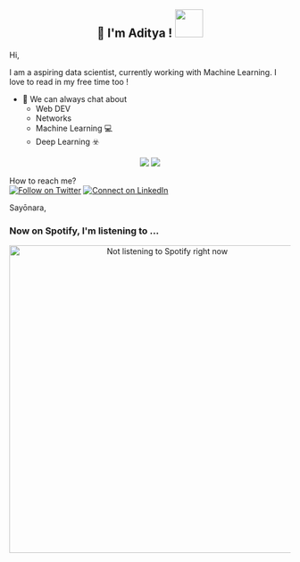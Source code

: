 
<h2 align="center"> 👋 I'm Aditya ! <img src="https://media.giphy.com/media/Ig9phyxs1ePIBSZDKS/giphy.gif" width="50"></h2>
Hi,

I am a aspiring data scientist, currently working with Machine Learning. I love to read in my free time too ! 

- :robot: We can always chat about 
    - Web DEV 
    - Networks 
    - Machine Learning :computer:
    - Deep Learning ☣️

<p align="center">
    <img src="https://github-readme-stats.vercel.app/api/top-langs/?username=skaarfacee&layout=compact&theme=dracula"/>
    <img src="https://github-readme-stats.vercel.app/api?username=skaarfacee&show_icons=true&theme=dracula"/>
</p>
    


How to reach me?<br>
[![Follow on Twitter](https://img.shields.io/badge/Twitter-1DA1F2?style=for-the-badge&logo=twitter&logoColor=white)](https://twitter.com/AdityaAnil19) [![Connect on LinkedIn](https://img.shields.io/badge/LinkedIn-0077B5?style=for-the-badge&logo=linkedin&logoColor=white)](https://www.linkedin.com/in/aditya-anil/)

Sayōnara,<br>

### Now on Spotify, I'm listening to ...
<p align="center"><img align="center" src="https://novatorem-sigma-gold.vercel.app/api/spotify" alt=" Not listening to Spotify right now" width="550"/></p>


[//]: # (<img height="32" width="32" src="https://unpkg.com/simple-icons@v4/icons/angular.svg" /> just adding icons)
